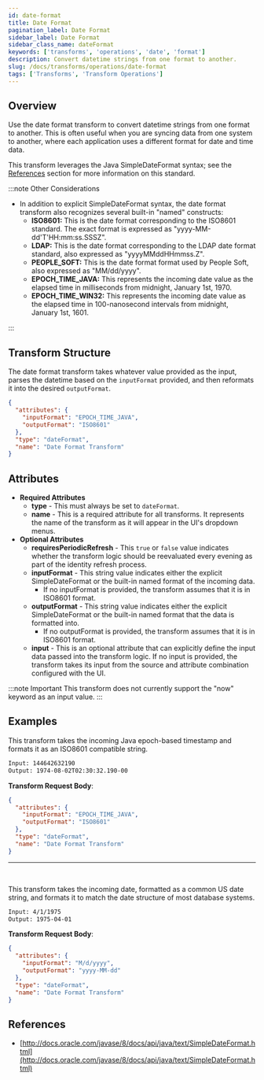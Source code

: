 ```yaml
---
id: date-format
title: Date Format
pagination_label: Date Format
sidebar_label: Date Format
sidebar_class_name: dateFormat
keywords: ['transforms', 'operations', 'date', 'format']
description: Convert datetime strings from one format to another.
slug: /docs/transforms/operations/date-format
tags: ['Transforms', 'Transform Operations']
---
```


## Overview

Use the date format transform to convert datetime strings from one format to another. This is often useful when you are syncing data from one system to another, where each application uses a different format for date and time data.

This transform leverages the Java SimpleDateFormat syntax; see the [References](#references) section for more information on this standard.

:::note Other Considerations

- In addition to explicit SimpleDateFormat syntax, the date format transform also recognizes several built-in "named" constructs:
  - **ISO8601:** This is the date format corresponding to the ISO8601 standard. The exact format is expressed as "yyyy-MM-dd'T'HH:mm:ss.SSSZ".
  - **LDAP:** This is the date format corresponding to the LDAP date format standard, also expressed as "yyyyMMddHHmmss.Z".
  - **PEOPLE_SOFT:** This is the date format format used by People Soft, also expressed as "MM/dd/yyyy".
  - **EPOCH_TIME_JAVA:** This represents the incoming date value as the elapsed time in milliseconds from midnight, January 1st, 1970.
  - **EPOCH_TIME_WIN32:** This represents the incoming date value as the elapsed time in 100-nanosecond intervals from midnight, January 1st, 1601.

:::

## Transform Structure

The date format transform takes whatever value provided as the input, parses the datetime based on the `inputFormat` provided, and then reformats it into the desired `outputFormat`. 

```json
{
  "attributes": {
    "inputFormat": "EPOCH_TIME_JAVA",
    "outputFormat": "ISO8601"
  },
  "type": "dateFormat",
  "name": "Date Format Transform"
}
```

## Attributes

- **Required Attributes**
  - **type** - This must always be set to `dateFormat`.
  - **name** - This is a required attribute for all transforms. It represents the name of the transform as it will appear in the UI's dropdown menus.
- **Optional Attributes**
  - **requiresPeriodicRefresh** - This `true` or `false` value indicates whether the transform logic should be reevaluated every evening as part of the identity refresh process.
  - **inputFormat** - This string value indicates either the explicit SimpleDateFormat or the built-in named format of the incoming data.
    - If no inputFormat is provided, the transform assumes that it is in ISO8601 format.
  - **outputFormat** - This string value indicates either the explicit SimpleDateFormat or the built-in named format that the data is formatted into.
    - If no outputFormat is provided, the transform assumes that it is in ISO8601 format.
  - **input** - This is an optional attribute that can explicitly define the input data passed into the transform logic. If no input is provided, the transform takes its input from the source and attribute combination configured with the UI. 

:::note Important
This transform does not currently support the "now" keyword as an input value. 
:::

## Examples

This transform takes the incoming Java epoch-based timestamp and formats it as an ISO8601 compatible string.

```bash
Input: 144642632190
Output: 1974-08-02T02:30:32.190-00
```

**Transform Request Body**:

```json
{
  "attributes": {
    "inputFormat": "EPOCH_TIME_JAVA",
    "outputFormat": "ISO8601"
  },
  "type": "dateFormat",
  "name": "Date Format Transform"
}
```

---

<p>&nbsp;</p>

This transform takes the incoming date, formatted as a common US date string, and formats it to match the date structure of most database systems.

```bash
Input: 4/1/1975
Output: 1975-04-01
```

**Transform Request Body**:

```json
{
  "attributes": {
    "inputFormat": "M/d/yyyy",
    "outputFormat": "yyyy-MM-dd"
  },
  "type": "dateFormat",
  "name": "Date Format Transform"
}
```

## References

- [http://docs.oracle.com/javase/8/docs/api/java/text/SimpleDateFormat.html](http://docs.oracle.com/javase/8/docs/api/java/text/SimpleDateFormat.html)
